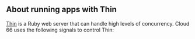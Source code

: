 

## About running apps with Thin

[Thin](http://code.macournoyer.com/thin/) is a Ruby web server that can handle high levels of concurrency. Cloud 66 uses the following signals to control Thin:

